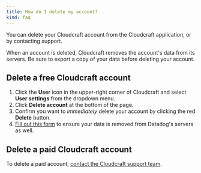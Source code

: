 ```yaml
---
title: How do I delete my account?
kind: faq
---
```


You can delete your Cloudcraft account from the Cloudcraft application, or by contacting support.

When an account is deleted, Cloudcraft removes the account's data from its servers. Be sure to export a copy of your data before deleting your account.

## Delete a free Cloudcraft account

1. Click the **User** icon in the upper-right corner of Cloudcraft and select **User settings** from the dropdown menu.
2. Click **Delete account** at the bottom of the page.
3. Confirm you want to _immediately_ delete your account by clicking the red **Delete** button.
4. [Fill out this form][1] to ensure your data is removed from Datadog's servers as well.

## Delete a paid Cloudcraft account

To delete a paid account, [contact the Cloudcraft support team][2].

[1]: https://submit-irm.trustarc.com/services/validation/46c4566b-b184-4fcc-9dc0-c7afffdd5890
[2]: https://app.cloudcraft.co/support

